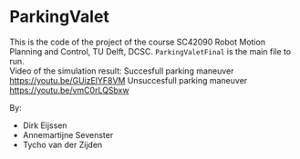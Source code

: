 # ParkingValet
This is the code of the project of  the course SC42090 Robot Motion Planning and Control, TU Delft, DCSC.
`ParkingValetFinal` is the main file to run.\
Video of the simulation result:
Succesfull parking maneuver
https://youtu.be/GUizElYF8VM
Unsuccesfull parking maneuver
https://youtu.be/vmC0rLQSbxw

By:
<ul>
<li>Dirk Eijssen</li>
<li>Annemartijne Sevenster</li>
<li>Tycho van der Zijden</li>
</ul>
